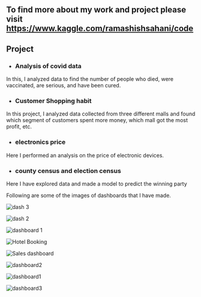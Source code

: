 ## To find more about my work and project please visit https://www.kaggle.com/ramashishsahani/code

## Project 

* ### Analysis of covid data 
In this, I analyzed data to find the number of people who died, were vaccinated, are serious, and have been cured.

* ### Customer Shopping habit 
In this project, I analyzed data collected from three different malls and found which segment of customers spent more money, which mall got the most profit, etc.

* ### electronics price 
Here I performed an analysis on the price of electronic devices.

* ### county census and election census
Here I have explored data and made a model to predict the winning party


Following are some of the images of dashboards that I have made.

![dash 3](https://github.com/user-attachments/assets/b8885b4f-c9fc-4aea-9a47-0cafef4f849c)

![dash 2](https://github.com/user-attachments/assets/35f57fdd-e31d-46fd-bb0a-9ce8b3b71e53)

![dashboard 1](https://github.com/user-attachments/assets/76af3910-f587-4ada-a95d-c99d93d85749)

![Hotel Booking](https://github.com/ramashish786/Project/assets/55800734/bab7ae0d-0c39-4a50-8301-04fcc611f1a2)

![Sales dashboard](https://github.com/ramashish786/Project/assets/55800734/d2d004cb-9b6f-4164-9bcd-6c68b3d0e82f)

![dashboard2](https://github.com/ramashish786/Project/assets/55800734/9c7a24a7-b950-4a1b-a4c2-09be385a4afe)

![dashboard1](https://github.com/ramashish786/Project/assets/55800734/4a154748-7054-40bd-b332-9745425b6c9a)

![dashboard3](https://github.com/ramashish786/Project/assets/55800734/05097e0c-ad71-4d59-a370-86f8332a8c8e)








